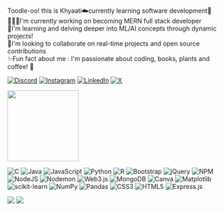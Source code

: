 Toodle-oo! this is Khyaati☁️currently learning software development🦕<br>👩🏻‍💻I'm currently working on becoming MERN full stack developer<br>🌱I'm learning and delving deeper into ML/AI concepts through dynamic projects!<br>🤝I'm looking to collaborate on real-time projects and open source contributions<br>✨Fun fact about me : I'm passionate about coding, books, plants and coffee! 🐥

[![Discord](https://img.shields.io/badge/Discord-%237289DA.svg?logo=discord&logoColor=white)](https://discord.gg/tannie#4919) [![Instagram](https://img.shields.io/badge/Instagram-%23E4405F.svg?logo=Instagram&logoColor=white)](https://instagram.com/https://www.instagram.com/honestly._.done/) [![LinkedIn](https://img.shields.io/badge/LinkedIn-%230077B5.svg?logo=linkedin&logoColor=white)](https://www.linkedin.com/in/khyaati-sharma-418323268/) [![X](https://img.shields.io/badge/X-black.svg?logo=X&logoColor=white)](https://x.com/Juxtapo29596924) 

<img src='https://i.pinimg.com/originals/fa/5c/14/fa5c14aa09a048faa0e3196b54193f36.jpg' style="height: 160px;"/>

![C](https://img.shields.io/badge/c-%2300599C.svg?style=for-the-badge&logo=c&logoColor=white) ![Java](https://img.shields.io/badge/java-%23ED8B00.svg?style=for-the-badge&logo=openjdk&logoColor=white) ![JavaScript](https://img.shields.io/badge/javascript-%23323330.svg?style=for-the-badge&logo=javascript&logoColor=%23F7DF1E) ![Python](https://img.shields.io/badge/python-3670A0?style=for-the-badge&logo=python&logoColor=ffdd54) ![R](https://img.shields.io/badge/r-%23276DC3.svg?style=for-the-badge&logo=r&logoColor=white) ![Bootstrap](https://img.shields.io/badge/bootstrap-%238511FA.svg?style=for-the-badge&logo=bootstrap&logoColor=white) ![jQuery](https://img.shields.io/badge/jquery-%230769AD.svg?style=for-the-badge&logo=jquery&logoColor=white) ![NPM](https://img.shields.io/badge/NPM-%23CB3837.svg?style=for-the-badge&logo=npm&logoColor=white) ![NodeJS](https://img.shields.io/badge/node.js-6DA55F?style=for-the-badge&logo=node.js&logoColor=white) ![Nodemon](https://img.shields.io/badge/NODEMON-%23323330.svg?style=for-the-badge&logo=nodemon&logoColor=%BBDEAD) ![Web3.js](https://img.shields.io/badge/web3.js-F16822?style=for-the-badge&logo=web3.js&logoColor=white) ![MongoDB](https://img.shields.io/badge/MongoDB-%234ea94b.svg?style=for-the-badge&logo=mongodb&logoColor=white) ![Canva](https://img.shields.io/badge/Canva-%2300C4CC.svg?style=for-the-badge&logo=Canva&logoColor=white) ![Matplotlib](https://img.shields.io/badge/Matplotlib-%23ffffff.svg?style=for-the-badge&logo=Matplotlib&logoColor=black) ![scikit-learn](https://img.shields.io/badge/scikit--learn-%23F7931E.svg?style=for-the-badge&logo=scikit-learn&logoColor=white) ![NumPy](https://img.shields.io/badge/numpy-%23013243.svg?style=for-the-badge&logo=numpy&logoColor=white) ![Pandas](https://img.shields.io/badge/pandas-%23150458.svg?style=for-the-badge&logo=pandas&logoColor=white) ![CSS3](https://img.shields.io/badge/css3-%231572B6.svg?style=for-the-badge&logo=css3&logoColor=white) ![HTML5](https://img.shields.io/badge/html5-%23E34F26.svg?style=for-the-badge&logo=html5&logoColor=white) ![Express.js](https://img.shields.io/badge/express.js-%23404d59.svg?style=for-the-badge&logo=express&logoColor=%2361DAFB)


![](https://github-readme-stats.vercel.app/api?username=neddevs&theme=nightowl&hide_border=false&include_all_commits=false&count_private=false)
![](https://github-readme-stats.vercel.app/api/top-langs/?username=neddevs&theme=nightowl&hide_border=false&include_all_commits=false&count_private=false&layout=compact)
